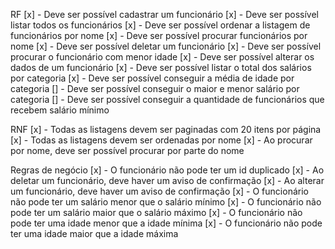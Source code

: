 RF
[x] - Deve ser possível cadastrar um funcionário
[x] - Deve ser possível listar todos os funcionários
[x] - Deve ser possível ordenar a listagem de funcionários por nome
[x] - Deve ser possível procurar funcionários por nome
[x] - Deve ser possível deletar um funcionário
[x] - Deve ser possível procurar o funcionário com menor idade
[x] - Deve ser possível alterar os dados de um funcionário
[x] - Deve ser possível listar o total dos salários por categoria
[x] - Deve ser possível conseguir a média de idade por categoria
[] - Deve ser possível conseguir o maior e menor salário por categoria
[] - Deve ser possível conseguir a quantidade de funcionários que recebem salário mínimo

<!-- Este requisito funcional abaixo está em análise -->
<!-- [] - Deve ser possível conseguir a quantidade de funcionários que recebem salários:
  -[] - até 2000
  -[] - até 4000
  -[] - até 6000
  -[] - até 8000
  -[] - acima de 8000 -->

RNF
[x] - Todas as listagens devem ser paginadas com 20 itens por página
[x] - Todas as listagens devem ser ordenadas por nome
[x] - Ao procurar por nome, deve ser possível procurar por parte do nome

Regras de negócio
[x] - O funcionário não pode ter um id duplicado
[x] - Ao deletar um funcionário, deve haver um aviso de confirmação
[x] - Ao alterar um funcionário, deve haver um aviso de confirmação
[x] - O funcionário não pode ter um salário menor que o salário mínimo
[x] - O funcionário não pode ter um salário maior que o salário máximo
[x] - O funcionário não pode ter uma idade menor que a idade mínima
[x] - O funcionário não pode ter uma idade maior que a idade máxima
